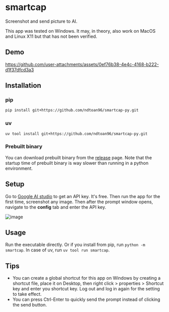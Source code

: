 # smartcap

Screenshot and send picture to AI.

This app was tested on Windows. It may, in theory, also work on MacOS and Linux
X11 but that has not been verified.

## Demo

https://github.com/user-attachments/assets/0ef76b38-4e4c-4168-b222-d1f37dfcd3a3

## Installation

### pip

```bash
pip install git+https://github.com/ndtoan96/smartcap-py.git
```

### uv

```bash
uv tool install git+https://github.com/ndtoan96/smartcap-py.git
```

### Prebuilt binary

You can download prebuilt binary from the
[release](https://github.com/ndtoan96/smartcap-py/releases) page. Note that the
startup time of prebuilt binary is way slower than running in a python
environment.

## Setup

Go to [Google AI studio](https://aistudio.google.com/app/apikey) to get an API
key. It's free. Then run the app for the first time, screenshot any image. Then
after the prompt window opens, navigate to the **config** tab and enter the API
key.

![image](https://github.com/user-attachments/assets/68b5eb7a-7e44-46c6-84ee-e2a8722dbca2)

## Usage

Run the executable directly. Or if you install from pip, run
`python -m smartcap`. In case of uv, run `uv tool run smartcap`.

## Tips

- You can create a global shortcut for this app on Windows by creating a
  shortcut file, place it on Desktop, then right click > properties > Shortcut
  key and enter you shortcut key. Log out and log in again for the setting to
  take effect.
- You can press Ctrl-Enter to quickly send the prompt instead of clicking the
  send button.
